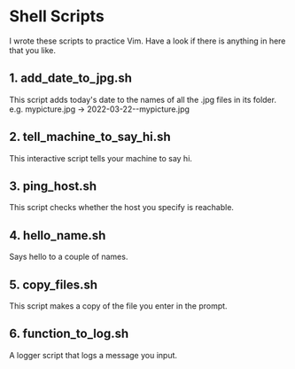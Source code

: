 # Shell Scripts

I wrote these scripts to practice Vim. Have a look if there is anything in here that you like. 

## 1. add_date_to_jpg.sh
This script adds today's date to the names of all the .jpg files in its folder.
e.g. mypicture.jpg -> 2022-03-22--mypicture.jpg

## 2. tell_machine_to_say_hi.sh
This interactive script tells your machine to say hi.

## 3. ping_host.sh
This script checks whether the host you specify is reachable.

## 4. hello_name.sh
Says hello to a couple of names.

## 5. copy_files.sh
This script makes a copy of the file you enter in the prompt.

## 6. function_to_log.sh
A logger script that logs a message you input.


